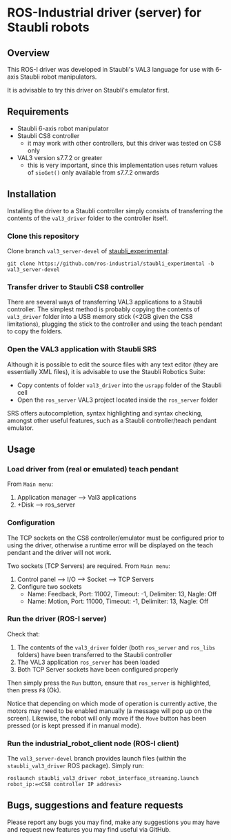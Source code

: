 # ROS-Industrial driver (server) for Staubli robots

## Overview

This ROS-I driver was developed in Staubli's VAL3 language for use with 6-axis
Staubli robot manipulators.

It is advisable to try this driver on Staubli's emulator first.


## Requirements

* Staubli 6-axis robot manipulator
* Staubli CS8 controller
  * it may work with other controllers, but this driver was tested on CS8 only
* VAL3 version s7.7.2 or greater
  * this is very important, since this implementation uses return values of `sioGet()`
    only available from s7.7.2 onwards


## Installation

Installing the driver to a Staubli controller simply consists of transferring the
contents of the `val3_driver` folder to the controller itself.

### Clone this repository

Clone branch `val3_server-devel` of [staubli_experimental](https://github.com/ros-industrial/staubli_experimental):

```shell
git clone https://github.com/ros-industrial/staubli_experimental -b val3_server-devel
```

### Transfer driver to Staubli CS8 controller

There are several ways of transferring VAL3 applications to a Staubli controller.
The simplest method is probably copying the contents of `val3_driver` folder into
a USB memory stick (<2GB given the CS8 limitations), plugging the stick to the
controller and using the teach pendant to copy the folders.

### Open the VAL3 application with Staubli SRS

Although it is possible to edit the source files with any text editor (they are
essentially XML files), it is advisable to use the Staubli Robotics Suite:

* Copy contents of folder `val3_driver` into the `usrapp` folder of the Staubli cell
* Open the `ros_server` VAL3 project located inside the `ros_server` folder

SRS offers autocompletion, syntax highlighting and syntax checking, amongst other
useful features, such as a Staubli controller/teach pendant emulator.


## Usage

### Load driver from (real or emulated) teach pendant

From `Main menu`:

1. Application manager --> Val3 applications
2. +Disk --> ros_server

### Configuration

The TCP sockets on the CS8 controller/emulator must be configured prior to using
the driver, otherwise a runtime error will be displayed on the teach pendant and
the driver will not work.

Two sockets (TCP Servers) are required. From `Main menu`:

1. Control panel --> I/O --> Socket --> TCP Servers
2. Configure two sockets
   * Name: Feedback, Port: 11002, Timeout: -1, Delimiter: 13, Nagle: Off
   * Name: Motion, Port: 11000, Timeout: -1, Delimiter: 13, Nagle: Off

### Run the driver (ROS-I server)

Check that:

1. The contents of the `val3_driver` folder (both `ros_server` and `ros_libs` folders)
have been transferred to the Staubli controller
2. The VAL3 application `ros_server` has been loaded
3. Both TCP Server sockets have been configured properly

Then simply press the `Run` button, ensure that `ros_server` is highlighted,
then press `F8` (Ok).

Notice that depending on which mode of operation is currently active, the motors
may need to be enabled manually (a message will pop up on the screen). Likewise,
the robot will only move if the `Move` button has been pressed (or is kept pressed
if in manual mode).

### Run the industrial_robot_client node (ROS-I client)

The `val3_server-devel` branch provides launch files (within the `staubli_val3_driver`
ROS package). Simply run:

```shell
roslaunch staubli_val3_driver robot_interface_streaming.launch robot_ip:=<CS8 controller IP address>
```

## Bugs, suggestions and feature requests

Please report any bugs you may find, make any suggestions you may have and request
new features you may find useful via GitHub.
